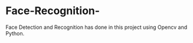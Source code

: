 # Face-Recognition-
Face Detection and Recognition has done in this project using Opencv and Python.
